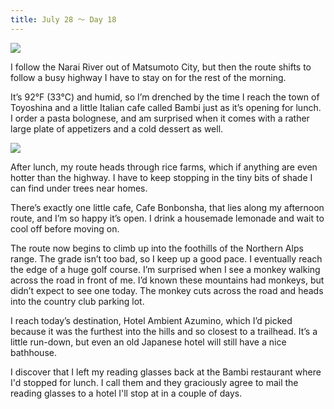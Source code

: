 ```yaml
---
title: July 28 ～ Day 18
---
```


![](./images/IMG_8652.jpg)

I follow the Narai River out of Matsumoto City, but then the route shifts to follow a busy highway I have to stay on for the rest of the morning.

It’s 92°F (33°C) and humid, so I’m drenched by the time I reach the town of Toyoshina and a little Italian cafe called Bambi just as it’s opening for lunch. I order a pasta bolognese, and am surprised when it comes with a rather large plate of appetizers and a cold dessert as well.

![](./images/IMG_8656.jpg)

After lunch, my route heads through rice farms, which if anything are even hotter than the highway. I have to keep stopping in the tiny bits of shade I can find under trees near homes.

There’s exactly one little cafe, Cafe Bonbonsha, that lies along my afternoon route, and I’m so happy it’s open. I drink a housemade lemonade and wait to cool off before moving on.

The route now begins to climb up into the foothills of the Northern Alps range. The grade isn’t too bad, so I keep up a good pace. I eventually reach the edge of a huge golf course. I’m surprised when I see a monkey walking across the road in front of me. I’d known these mountains had monkeys, but didn’t expect to see one today. The monkey cuts across the road and heads into the country club parking lot.

I reach today’s destination, Hotel Ambient Azumino, which I’d picked because it was the furthest into the hills and so closest to a trailhead. It’s a little run-down, but even an old Japanese hotel will still have a nice bathhouse.

I discover that I left my reading glasses back at the Bambi restaurant where I'd stopped for lunch. I call them and they graciously agree to mail the reading glasses to a hotel I'll stop at in a couple of days.
